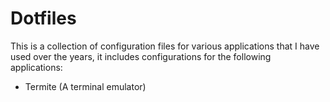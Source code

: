 # Dotfiles

This is a collection of configuration files for various applications that I have used over the years, it
includes configurations for the following applications:

- Termite (A terminal emulator)
